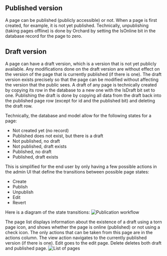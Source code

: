 
## Published version
A page can be published (publicly accessible) or not. When a page is first created, for example, it is not yet published.
Technically, unpublishing (taking pages offline) is done by Orchard by setting the IsOnline bit in the database record for the page to zero.

## Draft version
A page can have a draft version, which is a version that is not yet publicly available. Any modifications done on the draft version are without effect on the version of the page that is currently published (if there is one). The draft version exists precisely so that the page can be modified without affecting the version that the public sees.
A draft of any page is technically created by copying its row in the database to a new one with the IsDraft bit set to one. Publishing the draft is done by copying all data from the draft back into the published page row (except for id and the published bit) and deleting the draft row.

Technically, the database and model allow for the following states for a page:
* Not created yet (no record)
* Published does not exist, but there is a draft
* Not published, no draft
* Not published, draft exists
* Published, no draft
* Published, draft exists

This is simplified for the end user by only having a few possible actions in the admin UI that define the transitions between possible page states:
* Create
* Publish
* Unpublish
* Edit
* Revert

Here is a diagram of the state transitions:
![Publication workflow](../Upload/PublicationWorkflow.PNG)

The page list displays information about the existence of a draft using a torn page icon, and shows whether the page is online (published) or not using a check icon. The only actions that can be taken from this page are in the actions column.
The view action navigates to the currently published version (if there is one).
Edit goes to the edit page.
Delete deletes both draft and published page.
![List of pages](../Upload/ListPages.PNG)
